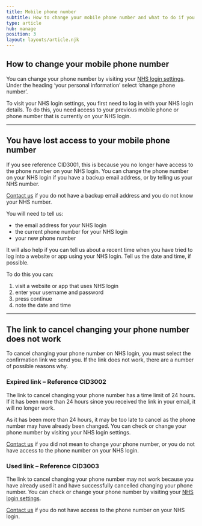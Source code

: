```yaml
---
title: Mobile phone number
subtitle: How to change your mobile phone number and what to do if you have problems.
type: article
hub: manage
position: 3
layout: layouts/article.njk
---
```


## How to change your mobile phone number

You can change your phone number by visiting your [NHS login settings](https://settings.login.nhs.uk/ "NHS login settings"). Under the heading ‘your personal information’ select ‘change phone number’.

To visit your NHS login settings, you first need to log in with your NHS login details. To do this, you need access to your previous mobile phone or phone number that is currently on your NHS login.

***

## You have lost access to your mobile phone number

If you see reference CID3001, this is because you no longer have access to the phone number on your NHS login. You can change the phone number on your NHS login if you have a backup email address, or by telling us your NHS number.

[Contact us](# "Contact us") if you do not have a backup email address and you do not know your NHS number.

You will need to tell us:
* the email address for your NHS login
* the current phone number for your NHS login
* your new phone number

It will also help if you can tell us about a recent time when you have tried to log into a website or app using your NHS login. Tell us the date and time, if possible.

To do this you can:

1. visit a website or app that uses NHS login
2. enter your username and password
3. press continue
4. note the date and time

***

## The link to cancel changing your phone number does not work

To cancel changing your phone number on NHS login, you must select the confirmation link we send you. If the link does not work, there are a number of possible reasons why.

### Expired link – Reference CID3002

The link to cancel changing your phone number has a time limit of 24 hours. If it has been more than 24 hours since you received the link in your email, it will no longer work.

As it has been more than 24 hours, it may be too late to cancel as the phone number may have already been changed. You can check or change your phone number by visiting your NHS login settings.

[Contact us](# "Contact us") if you did not mean to change your phone number, or you do not have access to the phone number on your NHS login.

### Used link – Reference CID3003

The link to cancel changing your phone number may not work because you have already used it and have successfully cancelled changing your phone number. You can check or change your phone number by visiting your [NHS login settings](https://settings.login.nhs.uk/ "NHS login settings").

[Contact us](# "Contact us") if you do not have access to the phone number on your NHS login.